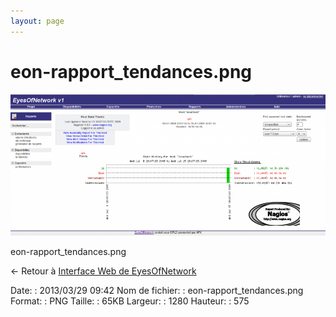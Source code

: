 ```yaml
---
layout: page
---
```


eon-rapport\_tendances.png
==========================

[![eon-rapport\_tendances.png](../assets/media/eon-rapport_tendances.png@cache=&w=900&h=404 "eon-rapport_tendances.png")](../assets/media/eon-rapport_tendances.png@cache= "Afficher le fichier original")

eon-rapport\_tendances.png

← Retour à [Interface Web de
EyesOfNetwork](../eyesofnetwork/eyesofnetwork-interface.html "eyesofnetwork:eyesofnetwork-interface")

Date:
:   2013/03/29 09:42
Nom de fichier:
:   eon-rapport\_tendances.png
Format:
:   PNG
Taille:
:   65KB
Largeur:
:   1280
Hauteur:
:   575

